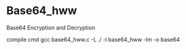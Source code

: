 # Base64_hww
Base64 Encryption and Decryption

compile cmd
gcc base64_hww.c -L ./ -l base64_hww -lm -o base64
